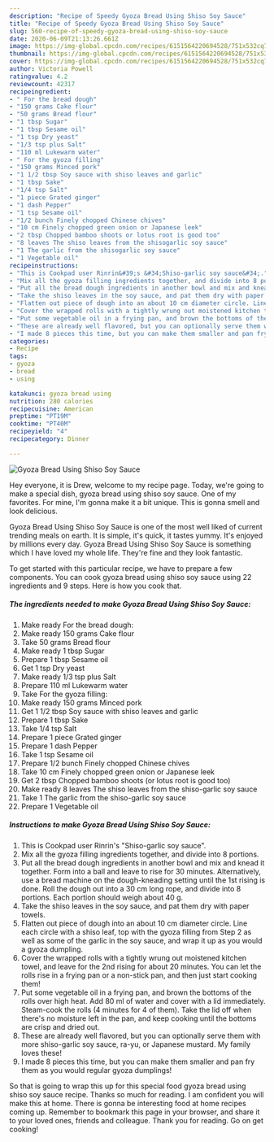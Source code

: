 ```yaml
---
description: "Recipe of Speedy Gyoza Bread Using Shiso Soy Sauce"
title: "Recipe of Speedy Gyoza Bread Using Shiso Soy Sauce"
slug: 560-recipe-of-speedy-gyoza-bread-using-shiso-soy-sauce
date: 2020-06-09T21:13:26.661Z
image: https://img-global.cpcdn.com/recipes/6151564220694528/751x532cq70/gyoza-bread-using-shiso-soy-sauce-recipe-main-photo.jpg
thumbnail: https://img-global.cpcdn.com/recipes/6151564220694528/751x532cq70/gyoza-bread-using-shiso-soy-sauce-recipe-main-photo.jpg
cover: https://img-global.cpcdn.com/recipes/6151564220694528/751x532cq70/gyoza-bread-using-shiso-soy-sauce-recipe-main-photo.jpg
author: Victoria Powell
ratingvalue: 4.2
reviewcount: 42317
recipeingredient:
- " For the bread dough"
- "150 grams Cake flour"
- "50 grams Bread flour"
- "1 tbsp Sugar"
- "1 tbsp Sesame oil"
- "1 tsp Dry yeast"
- "1/3 tsp plus Salt"
- "110 ml Lukewarm water"
- " For the gyoza filling"
- "150 grams Minced pork"
- "1 1/2 tbsp Soy sauce with shiso leaves and garlic"
- "1 tbsp Sake"
- "1/4 tsp Salt"
- "1 piece Grated ginger"
- "1 dash Pepper"
- "1 tsp Sesame oil"
- "1/2 bunch Finely chopped Chinese chives"
- "10 cm Finely chopped green onion or Japanese leek"
- "2 tbsp Chopped bamboo shoots or lotus root is good too"
- "8 leaves The shiso leaves from the shisogarlic soy sauce"
- "1 The garlic from the shisogarlic soy sauce"
- "1 Vegetable oil"
recipeinstructions:
- "This is Cookpad user Rinrin&#39;s &#34;Shiso-garlic soy sauce&#34;."
- "Mix all the gyoza filling ingredients together, and divide into 8 portions."
- "Put all the bread dough ingredients in another bowl and mix and knead it together. Form into a ball and leave to rise for 30 minutes. Alternatively, use a bread machine on the dough-kneading setting until the 1st rising is done. Roll the dough out into a 30 cm long rope, and divide into 8 portions. Each portion should weigh about 40 g."
- "Take the shiso leaves in the soy sauce, and pat them dry with paper towels."
- "Flatten out piece of dough into an about 10 cm diameter circle. Line each circle with a shiso leaf, top with the gyoza filling from Step 2 as well as some of the garlic in the soy sauce, and wrap it up as you would a gyoza dumpling."
- "Cover the wrapped rolls with a tightly wrung out moistened kitchen towel, and leave for the 2nd rising for about 20 minutes. You can let the rolls rise in a frying pan or a non-stick pan, and then just start cooking them!"
- "Put some vegetable oil in a frying pan, and brown the bottoms of the rolls over high heat. Add 80 ml of water and cover with a lid immediately. Steam-cook the rolls (4 minutes for 4 of them). Take the lid off when there&#39;s no moisture left in the pan, and keep cooking until the bottoms are crisp and dried out."
- "These are already well flavored, but you can optionally serve them with more shiso-garlic soy sauce, ra-yu, or Japanese mustard. My family loves these!"
- "I made 8 pieces this time, but you can make them smaller and pan fry them as you would regular gyoza dumplings!"
categories:
- Recipe
tags:
- gyoza
- bread
- using

katakunci: gyoza bread using 
nutrition: 280 calories
recipecuisine: American
preptime: "PT19M"
cooktime: "PT40M"
recipeyield: "4"
recipecategory: Dinner

---
```



![Gyoza Bread Using Shiso Soy Sauce](https://img-global.cpcdn.com/recipes/6151564220694528/751x532cq70/gyoza-bread-using-shiso-soy-sauce-recipe-main-photo.jpg)

Hey everyone, it is Drew, welcome to my recipe page. Today, we're going to make a special dish, gyoza bread using shiso soy sauce. One of my favorites. For mine, I'm gonna make it a bit unique. This is gonna smell and look delicious.

Gyoza Bread Using Shiso Soy Sauce is one of the most well liked of current trending meals on earth. It is simple, it's quick, it tastes yummy. It's enjoyed by millions every day. Gyoza Bread Using Shiso Soy Sauce is something which I have loved my whole life. They're fine and they look fantastic.




To get started with this particular recipe, we have to prepare a few components. You can cook gyoza bread using shiso soy sauce using 22 ingredients and 9 steps. Here is how you cook that.

<!--inarticleads1-->

##### The ingredients needed to make Gyoza Bread Using Shiso Soy Sauce:

1. Make ready  For the bread dough:
1. Make ready 150 grams Cake flour
1. Take 50 grams Bread flour
1. Make ready 1 tbsp Sugar
1. Prepare 1 tbsp Sesame oil
1. Get 1 tsp Dry yeast
1. Make ready 1/3 tsp plus Salt
1. Prepare 110 ml Lukewarm water
1. Take  For the gyoza filling:
1. Make ready 150 grams Minced pork
1. Get 1 1/2 tbsp Soy sauce with shiso leaves and garlic
1. Prepare 1 tbsp Sake
1. Take 1/4 tsp Salt
1. Prepare 1 piece Grated ginger
1. Prepare 1 dash Pepper
1. Take 1 tsp Sesame oil
1. Prepare 1/2 bunch Finely chopped Chinese chives
1. Take 10 cm Finely chopped green onion or Japanese leek
1. Get 2 tbsp Chopped bamboo shoots (or lotus root is good too)
1. Make ready 8 leaves The shiso leaves from the shiso-garlic soy sauce
1. Take 1 The garlic from the shiso-garlic soy sauce
1. Prepare 1 Vegetable oil




<!--inarticleads2-->

##### Instructions to make Gyoza Bread Using Shiso Soy Sauce:

1. This is Cookpad user Rinrin&#39;s &#34;Shiso-garlic soy sauce&#34;.
1. Mix all the gyoza filling ingredients together, and divide into 8 portions.
1. Put all the bread dough ingredients in another bowl and mix and knead it together. Form into a ball and leave to rise for 30 minutes. Alternatively, use a bread machine on the dough-kneading setting until the 1st rising is done. Roll the dough out into a 30 cm long rope, and divide into 8 portions. Each portion should weigh about 40 g.
1. Take the shiso leaves in the soy sauce, and pat them dry with paper towels.
1. Flatten out piece of dough into an about 10 cm diameter circle. Line each circle with a shiso leaf, top with the gyoza filling from Step 2 as well as some of the garlic in the soy sauce, and wrap it up as you would a gyoza dumpling.
1. Cover the wrapped rolls with a tightly wrung out moistened kitchen towel, and leave for the 2nd rising for about 20 minutes. You can let the rolls rise in a frying pan or a non-stick pan, and then just start cooking them!
1. Put some vegetable oil in a frying pan, and brown the bottoms of the rolls over high heat. Add 80 ml of water and cover with a lid immediately. Steam-cook the rolls (4 minutes for 4 of them). Take the lid off when there&#39;s no moisture left in the pan, and keep cooking until the bottoms are crisp and dried out.
1. These are already well flavored, but you can optionally serve them with more shiso-garlic soy sauce, ra-yu, or Japanese mustard. My family loves these!
1. I made 8 pieces this time, but you can make them smaller and pan fry them as you would regular gyoza dumplings!




So that is going to wrap this up for this special food gyoza bread using shiso soy sauce recipe. Thanks so much for reading. I am confident you will make this at home. There is gonna be interesting food at home recipes coming up. Remember to bookmark this page in your browser, and share it to your loved ones, friends and colleague. Thank you for reading. Go on get cooking!

